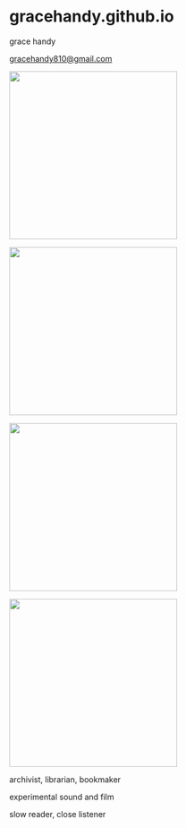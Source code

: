 # gracehandy.github.io

<html>

<body>
  
<p>
grace handy
  </p>

 <p>
<a href="gracehandy810@gmail.com">gracehandy810@gmail.com</a>
</p>


<p>
<img src="https://github.com/gracehandy/gracehandy.github.io/assets/15251713/b46c2992-a7bd-49f0-8664-22cff0158ad9" width="300" height="300">
</p>

<p>
<img src="https://github.com/gracehandy/gracehandy.github.io/assets/15251713/711f4dff-60cb-4323-95b2-953011b8c9e6" width="300" height="300">
</p>

<p>
<img src="https://github.com/gracehandy/gracehandy.github.io/assets/15251713/0792052a-9b27-4a89-a488-9c9c80215459" width="300" height="300">
</p>

<p>
<img src="https://github.com/gracehandy/gracehandy.github.io/assets/15251713/4a960dba-295d-40df-8f98-22f94a9db205" width="300" height="300">
</p>




  <p>
archivist, librarian, bookmaker
  </p>

  <p>
  experimental sound and film
   </p>

 <p>
  slow reader, close listener
  </p>

</body>

</html>
